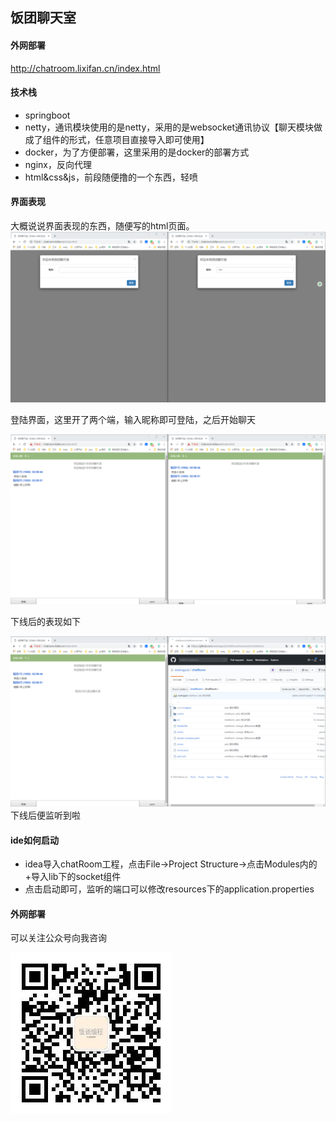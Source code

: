 ## 饭团聊天室

#### 外网部署

http://chatroom.lixifan.cn/index.html

#### 技术栈

- springboot
- netty，通讯模块使用的是netty，采用的是websocket通讯协议【聊天模块做成了组件的形式，任意项目直接导入即可使用】
- docker，为了方便部署，这里采用的是docker的部署方式
- nginx，反向代理
- html&css&js，前段随便撸的一个东西，轻喷

#### 界面表现
大概说说界面表现的东西，随便写的html页面。
![](3365849-0c41a1abaf94356c.png)

登陆界面，这里开了两个端，输入昵称即可登陆，之后开始聊天

![](3365849-10a198ed4071746e.png)

下线后的表现如下

![](3365849-59b5ca88f78c71c2.png)
下线后便监听到啦

#### ide如何启动

- idea导入chatRoom工程，点击File->Project Structure->点击Modules内的+导入lib下的socket组件
- 点击启动即可，监听的端口可以修改resources下的application.properties

#### 外网部署

可以关注公众号向我咨询

![公众号.jpg](16aff62fa6acf090)